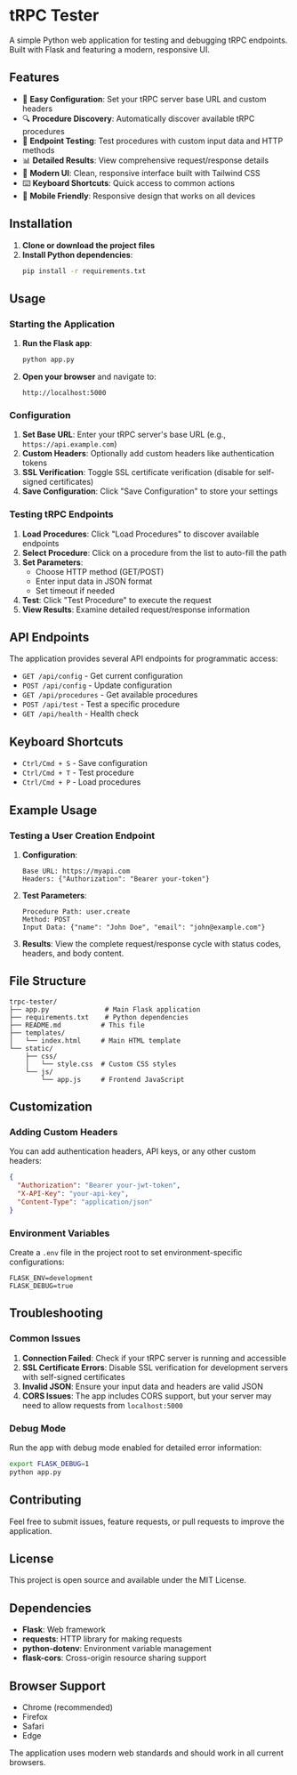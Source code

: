 # tRPC Tester

A simple Python web application for testing and debugging tRPC endpoints. Built with Flask and featuring a modern, responsive UI.

## Features

- 🚀 **Easy Configuration**: Set your tRPC server base URL and custom headers
- 🔍 **Procedure Discovery**: Automatically discover available tRPC procedures
- 🧪 **Endpoint Testing**: Test procedures with custom input data and HTTP methods
- 📊 **Detailed Results**: View comprehensive request/response details
- 🎨 **Modern UI**: Clean, responsive interface built with Tailwind CSS
- ⌨️ **Keyboard Shortcuts**: Quick access to common actions
- 📱 **Mobile Friendly**: Responsive design that works on all devices

## Installation

1. **Clone or download the project files**
2. **Install Python dependencies**:
   ```bash
   pip install -r requirements.txt
   ```

## Usage

### Starting the Application

1. **Run the Flask app**:
   ```bash
   python app.py
   ```

2. **Open your browser** and navigate to:
   ```
   http://localhost:5000
   ```

### Configuration

1. **Set Base URL**: Enter your tRPC server's base URL (e.g., `https://api.example.com`)
2. **Custom Headers**: Optionally add custom headers like authentication tokens
3. **SSL Verification**: Toggle SSL certificate verification (disable for self-signed certificates)
4. **Save Configuration**: Click "Save Configuration" to store your settings

### Testing tRPC Endpoints

1. **Load Procedures**: Click "Load Procedures" to discover available endpoints
2. **Select Procedure**: Click on a procedure from the list to auto-fill the path
3. **Set Parameters**:
   - Choose HTTP method (GET/POST)
   - Enter input data in JSON format
   - Set timeout if needed
4. **Test**: Click "Test Procedure" to execute the request
5. **View Results**: Examine detailed request/response information

## API Endpoints

The application provides several API endpoints for programmatic access:

- `GET /api/config` - Get current configuration
- `POST /api/config` - Update configuration
- `GET /api/procedures` - Get available procedures
- `POST /api/test` - Test a specific procedure
- `GET /api/health` - Health check

## Keyboard Shortcuts

- `Ctrl/Cmd + S` - Save configuration
- `Ctrl/Cmd + T` - Test procedure
- `Ctrl/Cmd + P` - Load procedures

## Example Usage

### Testing a User Creation Endpoint

1. **Configuration**:
   ```
   Base URL: https://myapi.com
   Headers: {"Authorization": "Bearer your-token"}
   ```

2. **Test Parameters**:
   ```
   Procedure Path: user.create
   Method: POST
   Input Data: {"name": "John Doe", "email": "john@example.com"}
   ```

3. **Results**: View the complete request/response cycle with status codes, headers, and body content.

## File Structure

```
trpc-tester/
├── app.py              # Main Flask application
├── requirements.txt    # Python dependencies
├── README.md          # This file
├── templates/
│   └── index.html     # Main HTML template
└── static/
    ├── css/
    │   └── style.css  # Custom CSS styles
    └── js/
        └── app.js     # Frontend JavaScript
```

## Customization

### Adding Custom Headers

You can add authentication headers, API keys, or any other custom headers:

```json
{
  "Authorization": "Bearer your-jwt-token",
  "X-API-Key": "your-api-key",
  "Content-Type": "application/json"
}
```

### Environment Variables

Create a `.env` file in the project root to set environment-specific configurations:

```env
FLASK_ENV=development
FLASK_DEBUG=true
```

## Troubleshooting

### Common Issues

1. **Connection Failed**: Check if your tRPC server is running and accessible
2. **SSL Certificate Errors**: Disable SSL verification for development servers with self-signed certificates
3. **Invalid JSON**: Ensure your input data and headers are valid JSON
4. **CORS Issues**: The app includes CORS support, but your server may need to allow requests from `localhost:5000`

### Debug Mode

Run the app with debug mode enabled for detailed error information:

```bash
export FLASK_DEBUG=1
python app.py
```

## Contributing

Feel free to submit issues, feature requests, or pull requests to improve the application.

## License

This project is open source and available under the MIT License.

## Dependencies

- **Flask**: Web framework
- **requests**: HTTP library for making requests
- **python-dotenv**: Environment variable management
- **flask-cors**: Cross-origin resource sharing support

## Browser Support

- Chrome (recommended)
- Firefox
- Safari
- Edge

The application uses modern web standards and should work in all current browsers.
